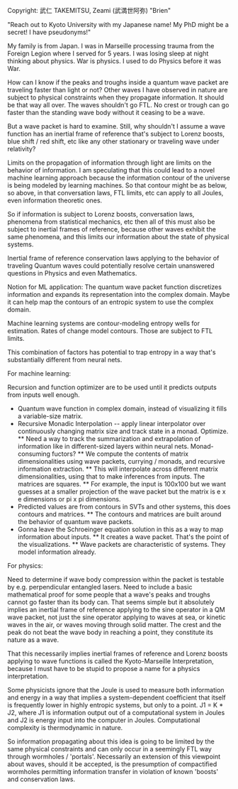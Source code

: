 Copyright: 武仁 TAKEMITSU, Zeami (武満世阿弥) "Brien"

"Reach out to Kyoto University with my Japanese name! My PhD might be a secret! I have pseudonyms!"

My family is from Japan. I was in Marseille processing trauma from the Foreign Legion where I served for 5 years.
I was losing sleep at night thinking about physics. War is physics. I used to do Physics before it was War.

How can I know if the peaks and troughs inside a quantum wave packet are traveling faster than light or not?
Other waves I have observed in nature are subject to physical constraints when they propagate information. It should be that way all over.
The waves shouldn't go FTL. No crest or trough can go faster than the standing wave body without it ceasing to be a wave.

But a wave packet is hard to examine. Still, why shouldn't I assume a wave function has an inertial frame of reference
that's subject to Lorenz boosts, blue shift / red shift, etc like any other stationary or traveling wave under relativity?

Limits on the propagation of information through light are limits on the behavior of information. I am speculating that this could lead to
a novel machine learning approach because the information contour of the universe is being modeled by learning machines. So that contour
might be as below, so above, in that conversation laws, FTL limits, etc can apply to all Joules, even information theoretic ones.

So if information is subject to Lorenz boosts, conversation laws, phenomena from statistical mechanics, etc then all of this must also
be subject to inertial frames of reference, because other waves exhibit the same phenomena, and this limits our information about the
state of physical systems.

Inertial frame of reference conservation laws applying to the behavior of traveling Quantum waves could potentially resolve certain
unanswered questions in Physics and even Mathematics.

Notion for ML application: The quantum wave packet function discretizes information and expands its representation into the complex domain. 
Maybe it can help map the contours of an entropic system to use the complex domain.

Machine learning systems are contour-modeling entropy wells for estimation. Rates of change model contours. Those are subject to FTL limits.

This combination of factors has potential to trap entropy in a way that's substantially different from neural nets.

For machine learning: 

Recursion and function optimizer are to be used until it predicts outputs from inputs well enough.

* Quantum wave function in complex domain, instead of visualizing it fills a variable-size matrix.
* Recursive Monadic Interpolation -- apply linear interpolator over continuously changing matrix size and track state in a monad. Optimize.
** Need a way to track the summarization and extrapolation of information like in different-sized layers within neural nets. Monad-consuming fuctors?
** We compute the contents of matrix dimensionalities using wave packets, currying / monads, and recursive information extraction.
** This will interpolate across different matrix dimensionalities, using that to make inferences from inputs. The matrices are squares.
** For example, the input is 100x100 but we want guesses at a smaller projection of the wave packet but the matrix is e x e dimensions or pi x pi dimensions.
* Predicted values are from contours in SVTs and other systems, this does contours and matrices.
** The contours and matrices are built around the behavior of quantum wave packets.
* Gonna leave the Schroeinger equation solution in this as a way to map information about inputs. 
** It creates a wave packet. That's the point of the visualizations.
** Wave packets are characteristic of systems. They model information already.

For physics: 

Need to determine if wave body compression within the packet is testable by e.g. perpendicular entangled lasers.
Need to include a basic mathematical proof for some people that a wave's peaks and troughs cannot go faster than its body can.
That seems simple but it absolutely implies an inertial frame of reference applying to the sine operator in a QM wave packet, not just
the sine operator applying to waves at sea, or kinetic waves in the air, or waves moving through solid matter. The crest and the peak
do not beat the wave body in reaching a point, they constitute its nature as a wave.

That this necessarily implies inertial frames of reference and Lorenz boosts applying to wave functions is called the 
Kyoto-Marseille Interpretation, because I must have to be stupid to propose a name for a physics interpretation.

Some physicists ignore that the Joule is used to measure both information and energy in a way that implies a system-dependent coefficient
that itself is frequently lower in highly entropic systems, but only to a point. J1 = K * J2, where J1 is information output out of a
computational system in Joules and J2 is energy input into the computer in Joules. Computational complexity is thermodynamic in nature.

So information propagating about this idea is going to be limited by the same physical constraints and can only occur in a seemingly
FTL way through wormholes / 'portals'. Necessarily an extension of this viewpoint about waves, should it be accepted, is the presumption
of compactified wormholes permitting information transfer in violation of known 'boosts' and conservation laws.
